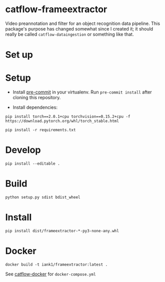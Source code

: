 # catflow-frameextractor

Video preannotation and filter for an object recognition data pipeline. This package's purpose has changed somewhat since I created it; it should really be called `catflow-dataingestion` or something like that.

# Set up

# Setup

* Install [pre-commit](https://pre-commit.com/#install) in your virtualenv. Run
`pre-commit install` after cloning this repository.

* Install dependencies:

```
pip install torch==2.0.1+cpu torchvision==0.15.2+cpu -f https://download.pytorch.org/whl/torch_stable.html

pip install -r requirements.txt
```

# Develop

```
pip install --editable .
```

# Build

```
python setup.py sdist bdist_wheel
```

# Install

```
pip install dist/frameextractor-*-py3-none-any.whl
```

# Docker

```
docker build -t iank1/frameextractor:latest .
```

See [catflow-docker](https://github.com/iank/catflow-docker) for `docker-compose.yml`
